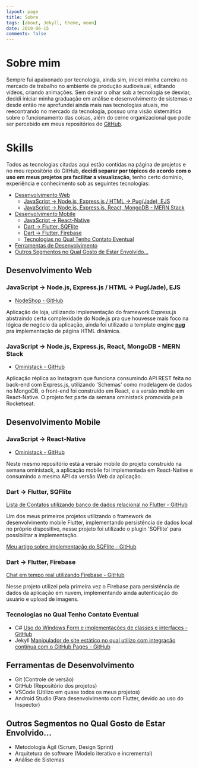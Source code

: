```yaml
---
layout: page
title: Sobre
tags: [about, Jekyll, theme, moon]
date: 2019-06-15
comments: false
---
```


# Sobre mim

Sempre fui apaixonado por tecnologia, ainda sim, iniciei minha carreira no mercado de trabalho no ambiente de produção audiovisual, editando vídeos, criando animações. Sem deixar o olhar sob a tecnologia se desviar, decidi iniciar minha graduação em análise e desenvolvimento de sistemas e desde então me aprofundei ainda mais nas tecnologias atuais, me reecontrando no mercado da tecnologia, possuo uma visão sistemática sobre o funcionamento das coisas, além do cerne organizacional que pode ser percebido em meus repositórios do [GitHub](github.com/jsdaniell).

# Skills

Todos as tecnologias citadas aqui estão contidas na página de projetos e no meu repositório do GitHub, **decidi separar por tópicos de acordo com o uso em meus projetos pra facilitar a visualização**, tenho certo domínio, experiência e conhecimento sob as seguintes tecnologias:

<!-- ommit in TOC -->
  - [Desenvolvimento Web](#desenvolvimento-web)
    - [JavaScript → Node.js, Express.js / HTML → Pug(Jade), EJS](#javascript-%E2%86%92-nodejs-expressjs--html-%E2%86%92-pugjade-ejs)
    - [JavaScript → Node.js, Express.js, React, MongoDB - MERN Stack](#javascript-%E2%86%92-nodejs-expressjs-react-mongodb---mern-stack)
  - [Desenvolvimento Mobile](#desenvolvimento-mobile)
    - [JavaScript → React-Native](#javascript-%E2%86%92-react-native)
    - [Dart → Flutter, SQFlite](#dart-%E2%86%92-flutter-sqflite)
    - [Dart → Flutter, Firebase](#dart-%E2%86%92-flutter-firebase)
    - [Tecnologias no Qual Tenho Contato Eventual](#tecnologias-no-qual-tenho-contato-eventual)
  - [Ferramentas de Desenvolvimento](#ferramentas-de-desenvolvimento)
  - [Outros Segmentos no Qual Gosto de Estar Envolvido...](#outros-segmentos-no-qual-gosto-de-estar-envolvido)

## Desenvolvimento Web

### JavaScript → Node.js, Express.js / HTML → Pug(Jade), EJS

- [NodeShop - GitHub](https://github.com/jsdaniell/nodeshop)

Aplicação de loja, utilizando implementação do framework Express.js abstraindo certa complexidade do Node.js pra que houvesse mais foco na lógica de negócio da aplicação, ainda foi utilizado a template engine **[pug](https://pugjs.org/api/getting-started.html)** pra implementação de página HTML dinâmica.

### JavaScript → Node.js, Express.js, React, MongoDB - MERN Stack

- [Oministack - GitHub](https://github.com/jsdaniell/oministack)

Aplicação réplica ao Instagram que funciona consumindo API REST feita no back-end com Express.js, utilizando 'Schemas' como modelagem de dados no MongoDB, o front-end foi construído em React, e a versão mobile em React-Native. O projeto fez parte da semana oministack promovida pela Rocketseat.

## Desenvolvimento Mobile

### JavaScript → React-Native

- [Oministack - GitHub](https://github.com/jsdaniell/oministack)

Neste mesmo repositório está a versão mobile do projeto construído na semana oministack, a aplicação mobile foi implementada em React-Native e consumindo a mesma API da versão Web da aplicação.

### Dart → Flutter, SQFlite

[Lista de Contatos utilizando banco de dados relacional no Flutter - GitHub](https://github.com/jsdaniell/contact_list_app)

Um dos meus primeiros projetos utilizando o framework de desenvolvimento mobile Flutter, implementando persistência de dados local no próprio dispositivo, nesse projeto foi utilizado o plugin 'SQFlite' para possibilitar a implementação.

[Meu artigo sobre implementação do SQFlite - GitHub](https://jsdaniell.gitbook.io/source-code/flutter/utilizando-sqflite-para-criar-e-manipular-um-banco-de-dados-com-flutter)

### Dart → Flutter, Firebase

[Chat em tempo real utilizando Firebase - GitHub](https://github.com/jsdaniell/online_chat_firebase)

Nesse projeto utilizei pela primeira vez o Firebase para persistência de dados da aplicação em nuvem, implementando ainda autenticação do usuário e upload de imagens.

### Tecnologias no Qual Tenho Contato Eventual

- C# [Uso do Windows Form e implementações de classes e interfaces - GitHub](https://github.com/jsdaniell/aps_lpoo)
- Jekyll [Manipulador de site estático no qual utilizo com integração contínua com o GitHub Pages - GitHub](https://github.com/jsdaniell/jsdaniell.github.io)

## Ferramentas de Desenvolvimento

- Git (Controle de versão)
- GitHub (Repositório dos projetos)
- VSCode (Utilizo em quase todos os meus projetos)
- Android Studio (Para desenvolvimento com Flutter, devido ao uso do Inspector)

## Outros Segmentos no Qual Gosto de Estar Envolvido...

- Metodologia Ágil (Scrum, Design Sprint)
- Arquitetura de software (Modelo iterativo e incremental)
- Análise de Sistemas





